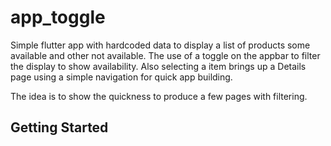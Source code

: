 # app_toggle

Simple flutter app with hardcoded data to display a list of products some available and other not available.   The use of a toggle on the appbar to filter the display to show availability.   Also selecting a item brings up a Details page using a simple navigation for quick app building.    

The idea is to show the quickness to produce a few pages with filtering.

## Getting Started

